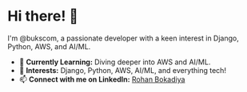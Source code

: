# Hi there! 👋

I'm @bukscom, a passionate developer with a keen interest in Django, Python, AWS, and AI/ML.

- 🌱 **Currently Learning:** Diving deeper into AWS and AI/ML.
- 👀 **Interests:** Django, Python, AWS, AI/ML, and everything tech!
- 📫 **Connect with me on LinkedIn:** [Rohan Bokadiya](https://www.linkedin.com/in/rohan-bokadiya)

<!---
bukscom/bukscom is a ✨ special ✨ repository because its `README.md` (this file) appears on your GitHub profile.
You can click the Preview link to take a look at your changes.
--->
